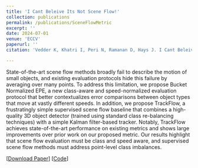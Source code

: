 ```yaml
---
title: 'I Cant Beleive Its Not Scene Flow!'
collection: publications
permalink: /publications/SceneFlowMetric
excerpt: ''
date: 2024-07-01
venue: 'ECCV'
paperurl: ''
citation: 'Vedder K, Khatri I, Peri N, Ramanan D, Hays J. I Cant Beleive Its Not Scene Flow! In: European Conference on Computer Vision, ECCV 2024'

---
```


State-of-the-art scene flow methods broadly fail to describe the motion of small objects, and existing evaluation protocols hide this failure by averaging over many points. To address this limitation, we propose Bucket Normalized EPE, a new class-aware and speed-normalized evaluation protocol that better contextualizes error comparisons between object types that move at vastly different speeds. In addition, we propose TrackFlow, a frustratingly simple supervised scene flow baseline that combines a high-quality 3D object detector (trained using standard class re-balancing techniques) with a simple Kalman filter-based tracker. Notably, TrackFlow achieves state-of-the-art performance on existing metrics and shows large improvements over prior work on our proposed metric. Our results highlight that scene flow evaluation must be class and speed aware, and supervised scene flow methods must address point-level class imbalances. 

[[Download Paper](https://neeharperi.com/files/SceneFlowMetric.pdf)]
[[Code](https://github.com/kylevedder/SceneFlowZoo)]
